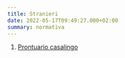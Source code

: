 ```yaml
---
title: Stranieri
date: 2022-05-17T09:49:27.000+02:00
summary: normativa
---
```

1. [Prontuario casalingo](https://docs.google.com/spreadsheets/d/106jvSh2cehkSYz8dv8TwPGV1F8qKe5EwabssW0DQnxA/edit?usp=sharing)